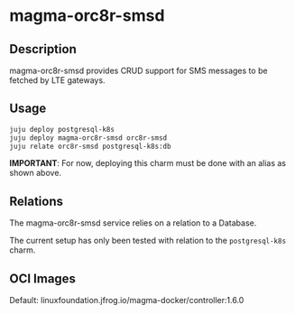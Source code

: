 # magma-orc8r-smsd

## Description
magma-orc8r-smsd provides CRUD support for SMS messages to be fetched by LTE gateways.

## Usage

```bash
juju deploy postgresql-k8s
juju deploy magma-orc8r-smsd orc8r-smsd
juju relate orc8r-smsd postgresql-k8s:db
```

**IMPORTANT**: For now, deploying this charm must be done with an alias as shown above.

## Relations

The magma-orc8r-smsd service relies on a relation to a Database. 

The current setup has only been tested with relation to the `postgresql-k8s` charm.

## OCI Images

Default: linuxfoundation.jfrog.io/magma-docker/controller:1.6.0
